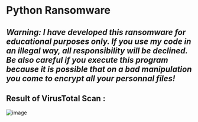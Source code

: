 # Python Ransomware

## ***Warning: I have developed this ransomware for educational purposes only. If you use my code in an illegal way, all responsibility will be declined. Be also careful if you execute this program because it is possible that on a bad manipulation you come to encrypt all your personnal files!***


## Result of VirusTotal Scan :
![image](https://user-images.githubusercontent.com/55629825/171160382-deb3b93a-25b0-41e8-b452-284e181b004b.png)
